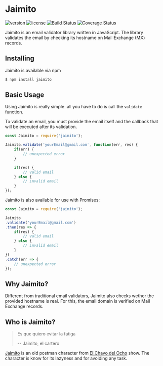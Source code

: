 # Jaimito

[![version][version-badge]][CHANGELOG]
[![license][license-badge]][LICENSE]
[![Build Status][travis-badge]][TRAVIS]
[![Coverage Status][coveralls-badge]][COVERALLS]

Jaimito is an email validator library written in JavaScript. The library validates the email by checking its hostname on Mail Exchange (MX) records.

## Installing

Jaimito is available via npm

```bash
$ npm install jaimito
```

## Basic Usage

Using Jaimito is really simple: all you have to do is call the `validate` function.

To validate an email, you must provide the email itself and the callback that will be executed after its validation.

```javascript
const Jaimito = require('jaimito');

Jaimito.validate('yourEmail@gmail.com', function(err, res) {
    if(err) {
        // unexpected error
    }

    if(res) {
        // valid email
    } else {
        // invalid email
    }
});
```

Jaimito is also available for use with Promises:

```javascript
const Jaimito = require('jaimito');

Jaimito
.validate('yourEmail@gmail.com')
.then(res => {
    if(res) {
        // valid email
    } else {
        // invalid email
    }
})
.catch(err => {
    // unexpected error
});

```

## Why Jaimito?

Different from traditional email validators, Jaimito also checks wether the provided hostname is real. For this, the email domain is verified on Mail Exchange records.

## Who is Jaimito?

> Es que quiero evitar la fatiga
>
> -- Jaimito, el cartero

[Jaimito][1] is an old postman character from [El Chavo del Ocho][2] show. The character is know for its lazyness and for avoiding any task.

[1]: https://en.wikipedia.org/wiki/List_of_El_Chavo_del_Ocho_characters#Jaimito.2C_el_cartero
[2]: https://en.wikipedia.org/wiki/El_Chavo_del_Ocho

[LICENSE]: ./LICENSE
[CHANGELOG]: ./CHANGELOG.md
[TRAVIS]: https://travis-ci.org/jemaf/jaimito
[COVERALLS]: https://coveralls.io/github/jemaf/jaimito?branch=master
[version-badge]: https://img.shields.io/npm/v/jaimito.svg
[license-badge]: https://img.shields.io/badge/license-MIT-blue.svg
[travis-badge]: https://img.shields.io/travis/jemaf/jaimito/master.svg
[coveralls-badge]: https://img.shields.io/coveralls/github/jemaf/jaimito/master.svg
